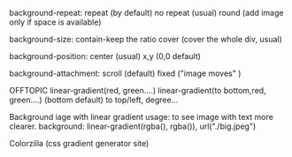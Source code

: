 background-repeat: repeat (by default)
no repeat (usual)
round (add image only if space is available)

background-size: 
contain-keep the ratio
cover (cover the whole div, usual) 

background-position: center (usual)
x,y (0,0 default)

background-attachment: scroll (default)
fixed ("image moves" )

OFFTOPIC
linear-gradient(red, green....)
linear-gradient(to bottom,red, green....) (bottom default)
to top/left, degree...

Background iage with linear gradient
usage: to see image with text more clearer.
background: linear-gradient(rgba(), rgba()), url("./big.jpeg")


Colorzilla (css gradient generator site) 